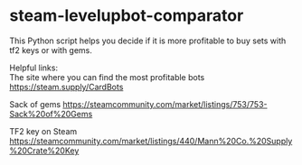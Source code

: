 # steam-levelupbot-comparator
This Python script helps you decide if it is more profitable to buy sets with tf2 keys or with gems.


Helpful links:  
The site where you can find the most profitable bots https://steam.supply/CardBots

Sack of gems https://steamcommunity.com/market/listings/753/753-Sack%20of%20Gems

TF2 key on Steam https://steamcommunity.com/market/listings/440/Mann%20Co.%20Supply%20Crate%20Key
